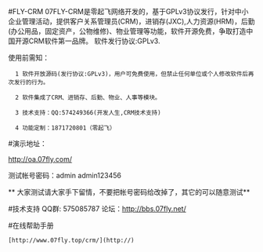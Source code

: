 #FLY-CRM
07FLY-CRM是零起飞网络开发的，基于GPLv3协议发行，针对中小企业管理活动，提供客户关系管理员(CRM)，进销存(JXC),人力资源(HRM)，后勤(办公用品，固定资产，公物维修)、物业管理等功能，软件开源免费，争取打造中国开源CRM软件第一品牌。
软件发行协议:GPLv3. 

使用前需知：

      1 软件开放源码(发行协议:GPLv3)，用户可免费使用，但禁止任何单位或个人修改软件后再次发行的行为。

      2 软件集成了CRM、进销存、后勤、物业、人事等模块。

      3 技术支持：QQ:574249366(开发人生,CRM技术支持)
	  
	  4 功能定制：1871720801（零起飞）


#演示地址：

  http://oa.07fly.com/

 测试帐号密码：admin              admin123456

 ** 大家测试请大家手下留情，不要把帐号密码给改掉了，其它的可以随意测试** 

#技术支持
    QQ群: 575085787
    论坛：http://bbs.07fly.net/

#在线帮助手册
	
	[http://www.07fly.top/crm/](http://)